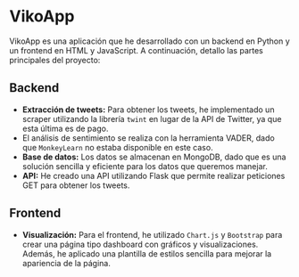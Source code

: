 # VikoApp

VikoApp es una aplicación que he desarrollado con un backend en Python y un frontend en HTML y JavaScript. A continuación, detallo las partes principales del proyecto:

## Backend
- **Extracción de tweets:** Para obtener los tweets, he implementado un scraper utilizando la librería `twint` en lugar de la API de Twitter, ya que esta última es de pago.
- El análisis de sentimiento se realiza con la herramienta VADER, dado que `MonkeyLearn` no estaba disponible en este caso.
- **Base de datos:** Los datos se almacenan en MongoDB, dado que es una solución sencilla y eficiente para los datos que queremos manejar.
- **API:** He creado una API utilizando Flask que permite realizar peticiones GET para obtener los tweets.

## Frontend
- **Visualización:** Para el frontend, he utilizado `Chart.js` y `Bootstrap` para crear una página tipo dashboard con gráficos y visualizaciones. Además, he aplicado una plantilla de estilos sencilla para mejorar la apariencia de la página.
